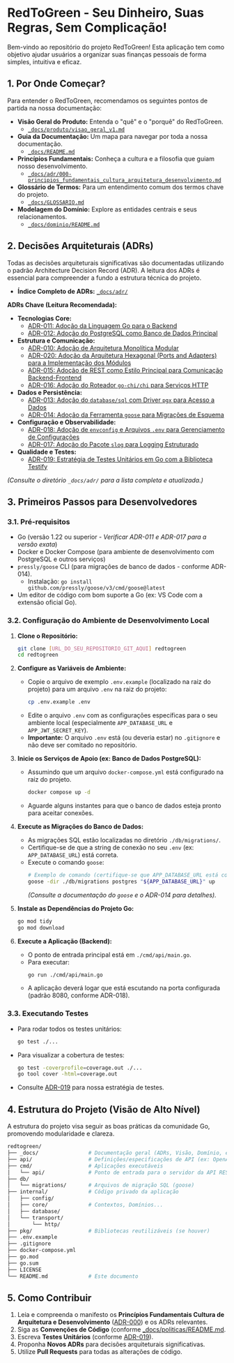 # RedToGreen - Seu Dinheiro, Suas Regras, Sem Complicação!

Bem-vindo ao repositório do projeto RedToGreen! Esta aplicação tem como objetivo ajudar usuários a organizar suas finanças pessoais de forma simples, intuitiva e eficaz.

## 1. Por Onde Começar?

Para entender o RedToGreen, recomendamos os seguintes pontos de partida na nossa documentação:

* **Visão Geral do Produto:** Entenda o "quê" e o "porquê" do RedToGreen.
    * [`_docs/produto/visao_geral_v1.md`](_docs/produto/visao_geral_v1.md)
* **Guia da Documentação:** Um mapa para navegar por toda a nossa documentação.
    * [`_docs/README.md`](_docs/README.md)
* **Princípios Fundamentais:** Conheça a cultura e a filosofia que guiam nosso desenvolvimento.
    * [`_docs/adr/000-principios_fundamentais_cultura_arquitetura_desenvolvimento.md`](_docs/adr/000-principios_fundamentais_cultura_arquitetura_desenvolvimento.md)
* **Glossário de Termos:** Para um entendimento comum dos termos chave do projeto.
    * [`_docs/GLOSSARIO.md`](_docs/GLOSSARIO.md)
* **Modelagem do Domínio:** Explore as entidades centrais e seus relacionamentos.
    * [`_docs/dominio/README.md`](_docs/dominio/README.md)

## 2. Decisões Arquiteturais (ADRs)

Todas as decisões arquiteturais significativas são documentadas utilizando o padrão Architecture Decision Record (ADR). A leitura dos ADRs é essencial para compreender a fundo a estrutura técnica do projeto.

* **Índice Completo de ADRs:** [`_docs/adr/`](_docs/adr/)

**ADRs Chave (Leitura Recomendada):**

* **Tecnologias Core:**
    * [ADR-011: Adoção da Linguagem Go para o Backend](_docs/adr/011-adocao_linguagem_go_para_backend.md)
    * [ADR-012: Adoção do PostgreSQL como Banco de Dados Principal](_docs/adr/012-adocao_postgresql_como_banco_dados.md)
* **Estrutura e Comunicação:**
    * [ADR-010: Adoção de Arquitetura Monolítica Modular](_docs/adr/010-arquitetura_backend_monolitica_modular.md)
    * [ADR-020: Adoção da Arquitetura Hexagonal (Ports and Adapters) para a Implementação dos Módulos](_docs/adr/020-adocao_arquitetura_hexagonal_nos_modulos.md)
    * [ADR-015: Adoção de REST como Estilo Principal para Comunicação Backend-Frontend](_docs/adr/015-adocao_rest_como_estilo_principal_comunicacao_backend_frontend.md)
    * [ADR-016: Adoção do Roteador `go-chi/chi` para Serviços HTTP](_docs/adr/016-adocao_router_chi_para_servicos_http.md)
* **Dados e Persistência:**
    * [ADR-013: Adoção do `database/sql` com Driver `pgx` para Acesso a Dados](_docs/adr/013-adocao_database_sql_e_pgx_para_acesso_dados.md)
    * [ADR-014: Adoção da Ferramenta `goose` para Migrações de Esquema](_docs/adr/014-adocao_ferramenta_goose_para_migracoes_schema.md)
* **Configuração e Observabilidade:**
    * [ADR-018: Adoção de `envconfig` e Arquivos `.env` para Gerenciamento de Configurações](_docs/adr/018-adocao_envconfig_para_gerenciamento_configuracoes.md)
    * [ADR-017: Adoção do Pacote `slog` para Logging Estruturado](_docs/adr/017-adocao_pacote_slog_para_logging_estruturado.md)
* **Qualidade e Testes:**
    * [ADR-019: Estratégia de Testes Unitários em Go com a Biblioteca Testify](_docs/adr/019-testes_unitarios_go_com_testify.md)

*(Consulte o diretório `_docs/adr/` para a lista completa e atualizada.)*

## 3. Primeiros Passos para Desenvolvedores

### 3.1. Pré-requisitos

* Go (versão 1.22 ou superior - *Verificar ADR-011 e ADR-017 para a versão exata*)
* Docker e Docker Compose (para ambiente de desenvolvimento com PostgreSQL e outros serviços)
* `pressly/goose` CLI (para migrações de banco de dados - conforme ADR-014).
    * Instalação: `go install github.com/pressly/goose/v3/cmd/goose@latest`
* Um editor de código com bom suporte a Go (ex: VS Code com a extensão oficial Go).

### 3.2. Configuração do Ambiente de Desenvolvimento Local

1.  **Clone o Repositório:**
    ```bash
    git clone [URL_DO_SEU_REPOSITORIO_GIT_AQUI] redtogreen
    cd redtogreen
    ```

2.  **Configure as Variáveis de Ambiente:**
    * Copie o arquivo de exemplo `.env.example` (localizado na raiz do projeto) para um arquivo `.env` na raiz do projeto:
        ```bash
        cp .env.example .env
        ```
    * Edite o arquivo `.env` com as configurações específicas para o seu ambiente local (especialmente `APP_DATABASE_URL` e `APP_JWT_SECRET_KEY`).
    * **Importante:** O arquivo `.env` está (ou deveria estar) no `.gitignore` e não deve ser comitado no repositório.

3.  **Inicie os Serviços de Apoio (ex: Banco de Dados PostgreSQL):**
    * Assumindo que um arquivo `docker-compose.yml` está configurado na raiz do projeto.
        ```bash
        docker compose up -d
        ```
    * Aguarde alguns instantes para que o banco de dados esteja pronto para aceitar conexões.

4.  **Execute as Migrações do Banco de Dados:**
    * As migrações SQL estão localizadas no diretório `./db/migrations/`.
    * Certifique-se de que a string de conexão no seu `.env` (ex: `APP_DATABASE_URL`) está correta.
    * Execute o comando `goose`:
        ```bash
        # Exemplo de comando (certifique-se que APP_DATABASE_URL está corretamente definida no seu .env):
        goose -dir ./db/migrations postgres "${APP_DATABASE_URL}" up
        ```
        *(Consulte a documentação do `goose` e o ADR-014 para detalhes).*

5.  **Instale as Dependências do Projeto Go:**
    ```bash
    go mod tidy
    go mod download
    ```

6.  **Execute a Aplicação (Backend):**
    * O ponto de entrada principal está em `./cmd/api/main.go`.
    * Para executar:
        ```bash
        go run ./cmd/api/main.go
        ```
    * A aplicação deverá logar que está escutando na porta configurada (padrão 8080, conforme ADR-018).

### 3.3. Executando Testes

* Para rodar todos os testes unitários:
    ```bash
    go test ./...
    ```
* Para visualizar a cobertura de testes:
    ```bash
    go test -coverprofile=coverage.out ./...
    go tool cover -html=coverage.out
    ```
* Consulte [ADR-019](_docs/adr/019-testes_unitarios_go_com_testify.md) para nossa estratégia de testes.

## 4. Estrutura do Projeto (Visão de Alto Nível)

A estrutura do projeto visa seguir as boas práticas da comunidade Go, promovendo modularidade e clareza.

```bash
redtogreen/
├── _docs/                # Documentação geral (ADRs, Visão, Domínio, etc.)
├── api/                  # Definições/especificações de API (ex: OpenAPI)
├── cmd/                  # Aplicações executáveis
│   └── api/              # Ponto de entrada para o servidor da API REST
├── db/
│   └── migrations/       # Arquivos de migração SQL (goose)
├── internal/             # Código privado da aplicação
│   ├── config/
│   ├── core/             # Contextos, Domínios...
│   ├── database/
│   └── transport/
│       └── http/
├── pkg/                  # Bibliotecas reutilizáveis (se houver)
├── .env.example
├── .gitignore
├── docker-compose.yml
├── go.mod
├── go.sum
├── LICENSE
└── README.md             # Este documento
```

## 5. Como Contribuir

1.  Leia e compreenda o manifesto os **Princípios Fundamentais Cultura de Arquitetura e Desenvolvimento** ([ADR-000](_docs/adr/000-principios_fundamentais_cultura_arquitetura_desenvolvimento.md)) e os ADRs relevantes.
2.  Siga as **Convenções de Código** (conforme [_docs/politicas/README.md](./_docs/politicas/README.md]).
3.  Escreva **Testes Unitários** (conforme [ADR-019](_docs/adr/019-testes_unitarios_go_com_testify.md)).
4.  Proponha **Novos ADRs** para decisões arquiteturais significativas.
5.  Utilize **Pull Requests** para todas as alterações de código.
